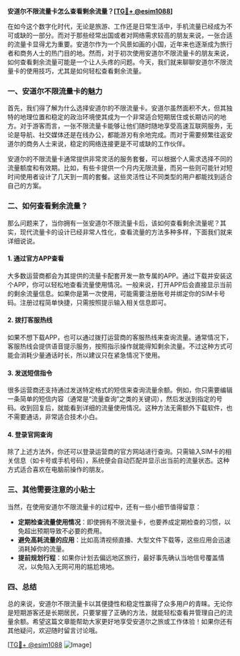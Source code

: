 **安道尔不限流量卡怎么查看剩余流量？[[TG💪+ @esim1088](https://t.me/s/esim1088)]**

在如今这个数字化时代，无论是旅游、工作还是日常生活中，手机流量已经成为不可或缺的一部分。而对于那些经常出国或者对网络需求较高的朋友来说，一张合适的流量卡显得尤为重要。安道尔作为一个风景如画的小国，近年来也逐渐成为旅行者和商务人士的热门目的地。然而，对于初次使用安道尔不限流量卡的朋友来说，如何查看剩余流量可能是一个让人头疼的问题。今天，我们就来聊聊安道尔不限流量卡的使用技巧，尤其是如何轻松查看剩余流量。

### 一、安道尔不限流量卡的魅力

首先，我们得了解为什么选择安道尔的不限流量卡。安道尔虽然面积不大，但其独特的地理位置和稳定的政治环境使其成为一个非常适合短期居住或长期访问的地方。对于游客而言，一张不限流量卡能够让他们随时随地享受高速互联网服务，无论是导航、社交媒体还是在线办公，都能游刃有余地完成。而对于需要频繁往返安道尔的商务人士来说，稳定的网络连接更是不可或缺的工作伙伴。

安道尔的不限流量卡通常提供非常灵活的服务套餐，可以根据个人需求选择不同的流量额度和有效期。比如，有些卡提供一个月内无限流量，而另一些则可能针对短时间使用者设计了几天到一周的套餐。这些灵活性让不同类型的用户都能找到适合自己的方案。

### 二、如何查看剩余流量？

那么问题来了，当你拥有一张安道尔不限流量卡后，该如何查看剩余流量呢？其实，现代流量卡的设计已经非常人性化，查看流量的方法多种多样，下面我们就来详细说说。

#### 1. **通过官方APP查看**
大多数运营商都会为其提供的流量卡配套开发一款专属的APP。通过下载并安装这个APP，你可以轻松地查看流量使用情况。一般来说，打开APP后会直接显示当前的剩余流量信息。如果你是第一次使用，可能需要注册账号并绑定你的SIM卡号码。注册过程简单快捷，只需按照提示输入相关信息即可。

#### 2. **拨打客服热线**
如果不想下载APP，也可以通过拨打运营商的客服热线来查询流量。通常情况下，客服热线会提供语音提示服务，按照指示操作就能得知剩余流量。不过这种方式可能会消耗少量通话时长，所以建议只在紧急情况下使用。

#### 3. **发送短信指令**
很多运营商还支持通过发送特定格式的短信来查询流量余额。例如，你只需要编辑一条简单的短信内容（通常是“流量查询”之类的关键词），然后发送到指定的号码。收到回复后，就能看到详细的流量使用情况。这种方法无需额外下载软件，也不需要通话，非常适合技术小白。

#### 4. **登录官网查询**
除了上述方法外，你还可以登录运营商的官方网站进行查询。只需输入SIM卡的相关信息（如卡号或手机号码），系统便会自动匹配并显示出当前的流量状态。这种方式适合喜欢在电脑前操作的朋友。

### 三、其他需要注意的小贴士

当然，在使用安道尔不限流量卡的过程中，还有一些小细节值得留意：

- **定期检查流量使用情况**：即使拥有不限流量卡，也要养成定期检查的习惯，以免超出预期导致不必要的费用。
- **避免高耗流量的应用**：比如高清视频直播、大型文件下载等，这些应用会迅速消耗掉你的流量。
- **提前规划行程**：如果你计划去偏远地区旅行，最好事先确认当地信号覆盖情况，以免陷入无网可用的尴尬境地。

### 四、总结

总的来说，安道尔不限流量卡以其便捷性和稳定性赢得了众多用户的青睐。无论你是短期游客还是长期居民，只要掌握了正确的方法，就能轻松查看并管理自己的流量余额。希望这篇文章能帮助大家更好地享受安道尔之旅或工作体验！如果你还有其他疑问，欢迎随时留言讨论哦。

[[TG💪+ @esim1088](https://t.me/s/esim1088) ![Image](https://i.postimg.cc/4NQfJmqS/Snipaste-2025-05-13-00-14-12.png)]